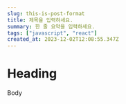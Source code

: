 ```yaml
---
slug: this-is-post-format
title: 제목을 입력하세요.
summary: 한 줄 요약을 입력하세요.
tags: ["javascript", "react"]
created_at: 2023-12-02T12:08:55.347Z
---
```


# Heading

Body